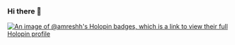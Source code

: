 ### Hi there 👋
[![An image of @amreshh's Holopin badges, which is a link to view their full Holopin profile](https://holopin.me/amreshh)](https://holopin.io/@amreshh)

<!--
**amreshh/amreshh** is a ✨ _special_ ✨ repository because its `README.md` (this file) appears on your GitHub profile.

Here are some ideas to get you started:

- 🔭 I’m currently working on ...
- 🌱 I’m currently learning ...
- 👯 I’m looking to collaborate on ...
- 🤔 I’m looking for help with ...
- 💬 Ask me about ...
- 📫 How to reach me: ...
- 😄 Pronouns: ...
- ⚡ Fun fact: ...
-->
